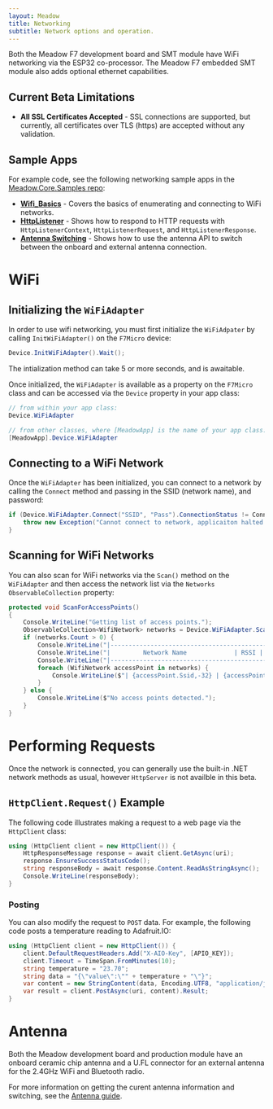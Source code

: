 ```yaml
---
layout: Meadow
title: Networking
subtitle: Network options and operation.
---
```


Both the Meadow F7 development board and SMT module have WiFi networking via the ESP32 co-processor. The Meadow F7 embedded SMT module also adds optional ethernet capabilities.

## Current Beta Limitations

 * **All SSL Certificates Accepted** - SSL connections are supported, but currently, all certificates over TLS (https) are accepted without any validation.

## Sample Apps

For example code, see the following networking sample apps in the [Meadow.Core.Samples repo](https://github.com/wildernesslabs/Meadow.Core.Samples):
 * **[Wifi_Basics](https://github.com/WildernessLabs/Meadow.Core.Samples/tree/main/Source/Meadow.Core.Samples/Network/WiFi_Basics)** - Covers the basics of enumerating and connecting to WiFi networks.
 * **[HttpListener](https://github.com/WildernessLabs/Meadow.Core.Samples/tree/main/Source/Meadow.Core.Samples/Network/HttpListener)** - Shows how to respond to HTTP requests with `HttpListenerContext`, `HttpListenerRequest`, and `HttpListenerResponse`.
 * **[Antenna Switching](https://github.com/WildernessLabs/Meadow.Core.Samples/tree/main/Source/Meadow.Core.Samples/Network/Antenna_Switching)** - Shows how to use the antenna API to switch between the onboard and external antenna connection.

# WiFi

## Initializing the `WiFiAdapter`

In order to use wifi networking, you must first initialize the `WiFiAdpater` by calling `InitWiFiAdapter()` on the `F7Micro` device:

```csharp
Device.InitWiFiAdapter().Wait();
```

The intialization method can take 5 or more seconds, and is awaitable.

Once initialized, the `WiFiAdapter` is available as a property on the `F7Micro` class and can be accessed via the `Device` property in your app class:

```csharp
// from within your app class:
Device.WiFiAdapter

// from other classes, where [MeadowApp] is the name of your app class:
[MeadowApp].Device.WiFiAdapter
```

## Connecting to a WiFi Network

Once the `WiFiAdapter` has been initialized, you can connect to a network by calling the `Connect` method and passing in the SSID (network name), and password:

```csharp
if (Device.WiFiAdapter.Connect("SSID", "Pass").ConnectionStatus != ConnectionStatus.Success) {
    throw new Exception("Cannot connect to network, applicaiton halted.");
}
```

## Scanning for WiFi Networks

You can also scan for WiFi networks via the `Scan()` method on the `WiFiAdapter` and then access the network list via the `Networks` `ObservableCollection` property:

```csharp
protected void ScanForAccessPoints()
{
    Console.WriteLine("Getting list of access points.");
    ObservableCollection<WifiNetwork> networks = Device.WiFiAdapter.Scan();
    if (networks.Count > 0) {
        Console.WriteLine("|-------------------------------------------------------------|---------|");
        Console.WriteLine("|         Network Name             | RSSI |       BSSID       | Channel |");
        Console.WriteLine("|-------------------------------------------------------------|---------|");
        foreach (WifiNetwork accessPoint in networks) {
            Console.WriteLine($"| {accessPoint.Ssid,-32} | {accessPoint.SignalDbStrength,4} | {accessPoint.Bssid,17} |   {accessPoint.ChannelCenterFrequency,3}   |");
        }
    } else {
        Console.WriteLine($"No access points detected.");
    }
}
```

# Performing Requests

Once the network is connected, you can generally use the built-in .NET network methods as usual, however `HttpServer` is not availble in this beta.

## `HttpClient.Request()` Example

The following code illustrates making a request to a web page via the `HttpClient` class:

```csharp
using (HttpClient client = new HttpClient()) {
    HttpResponseMessage response = await client.GetAsync(uri);
    response.EnsureSuccessStatusCode();
    string responseBody = await response.Content.ReadAsStringAsync();
    Console.WriteLine(responseBody);
}
```

### Posting

You can also modify the request to `POST` data. For example, the following code posts a temperature reading to Adafruit.IO:

```csharp
using (HttpClient client = new HttpClient()) {
    client.DefaultRequestHeaders.Add("X-AIO-Key", [APIO_KEY]);
    client.Timeout = TimeSpan.FromMinutes(10);
    string temperature = "23.70";
    string data = "{\"value\":\"" + temperature + "\"}";
    var content = new StringContent(data, Encoding.UTF8, "application/json");
    var result = client.PostAsync(uri, content).Result;
}
```

# Antenna

Both the Meadow development board and production module have an onboard ceramic chip antenna and a U.FL connector for an external antenna for the 2.4GHz WiFi and Bluetooth radio.

For more information on getting the curent antenna information and switching, see the [Antenna guide](/Meadow/Meadow_Basics/Networking/Antenna).